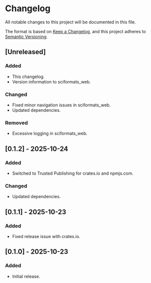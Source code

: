 # Changelog

All notable changes to this project will be documented in this file.

The format is based on [Keep a Changelog](https://keepachangelog.com/en/1.1.0/),
and this project adheres to [Semantic Versioning](https://semver.org/spec/v2.0.0.html).

## [Unreleased]

### Added

- This changelog.
- Version information to sciformats_web.

### Changed

- Fixed minor navigation issues in sciformats_web.
- Updated dependencies.

### Removed

- Excessive logging in sciformats_web.

## [0.1.2] - 2025-10-24

### Added

- Switched to Trusted Publishing for crates.io and npmjs.com.

### Changed

- Updated dependencies.

## [0.1.1] - 2025-10-23

### Added

- Fixed release issue with crates.io.

## [0.1.0] - 2025-10-23

### Added

- Initial release.
